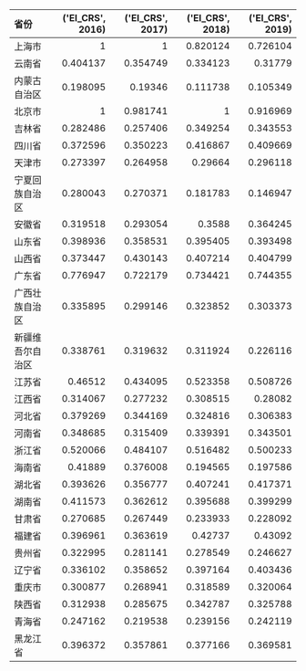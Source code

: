 | 省份             |   ('EI_CRS', 2016) |   ('EI_CRS', 2017) |   ('EI_CRS', 2018) |   ('EI_CRS', 2019) |
|:-----------------|-------------------:|-------------------:|-------------------:|-------------------:|
| 上海市           |           1        |           1        |           0.820124 |           0.726104 |
| 云南省           |           0.404137 |           0.354749 |           0.334123 |           0.31779  |
| 内蒙古自治区     |           0.198095 |           0.19346  |           0.111738 |           0.105349 |
| 北京市           |           1        |           0.981741 |           1        |           0.916969 |
| 吉林省           |           0.282486 |           0.257406 |           0.349254 |           0.343553 |
| 四川省           |           0.372596 |           0.350223 |           0.416867 |           0.409669 |
| 天津市           |           0.273397 |           0.264958 |           0.29664  |           0.296118 |
| 宁夏回族自治区   |           0.280043 |           0.270371 |           0.181783 |           0.146947 |
| 安徽省           |           0.319518 |           0.293054 |           0.3588   |           0.364245 |
| 山东省           |           0.398936 |           0.358531 |           0.395405 |           0.393498 |
| 山西省           |           0.373447 |           0.430143 |           0.407214 |           0.404799 |
| 广东省           |           0.776947 |           0.722179 |           0.734421 |           0.744355 |
| 广西壮族自治区   |           0.335895 |           0.299146 |           0.323852 |           0.303373 |
| 新疆维吾尔自治区 |           0.338761 |           0.319632 |           0.311924 |           0.226116 |
| 江苏省           |           0.46512  |           0.434095 |           0.523358 |           0.508726 |
| 江西省           |           0.314067 |           0.277232 |           0.308515 |           0.28082  |
| 河北省           |           0.379269 |           0.344169 |           0.324816 |           0.306383 |
| 河南省           |           0.348685 |           0.315409 |           0.339391 |           0.343501 |
| 浙江省           |           0.520066 |           0.484107 |           0.516482 |           0.500233 |
| 海南省           |           0.41889  |           0.376008 |           0.194565 |           0.197586 |
| 湖北省           |           0.393626 |           0.356777 |           0.407241 |           0.417371 |
| 湖南省           |           0.411573 |           0.362612 |           0.395688 |           0.399299 |
| 甘肃省           |           0.270685 |           0.267449 |           0.233933 |           0.228092 |
| 福建省           |           0.396961 |           0.363619 |           0.42737  |           0.43092  |
| 贵州省           |           0.322995 |           0.281141 |           0.278549 |           0.246627 |
| 辽宁省           |           0.336102 |           0.358652 |           0.397164 |           0.403436 |
| 重庆市           |           0.300877 |           0.268941 |           0.318589 |           0.320064 |
| 陕西省           |           0.312938 |           0.285675 |           0.342787 |           0.325788 |
| 青海省           |           0.247162 |           0.219538 |           0.239156 |           0.242119 |
| 黑龙江省         |           0.396372 |           0.357861 |           0.377166 |           0.369581 |